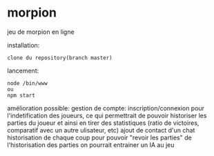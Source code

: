 # morpion
jeu de morpion en ligne


installation:

    clone du repository(branch master)

lancement:

    node /bin/www
    ou
    npm start

amélioration possible:
    gestion de compte:
        inscription/connexion pour l'indetification des joueurs, ce qui permettrait de pouvoir historiser les parties du joueur
    et ainsi en tirer des statistiques (ratio de victoires, comparatif avec un autre ulisateur, etc)
        ajout de contact
        d'un chat
    historisation de chaque coup pour pouvoir "revoir les parties"
    de l'historisation des parties on pourrait entrainer un IA au jeu

